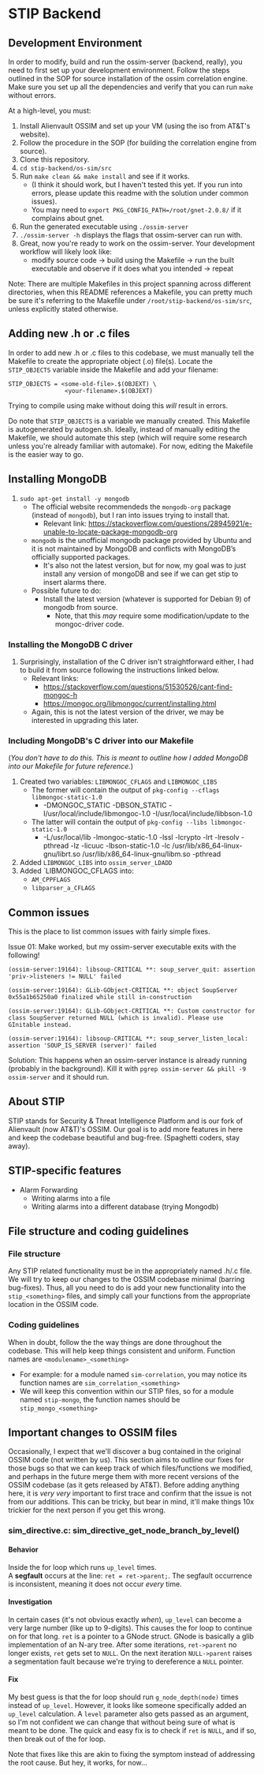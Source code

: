 # STIP Backend

## Development Environment
In order to modify, build and run the ossim-server (backend, really), you need to first set up your development environment.
Follow the steps outlined in the SOP for source installation of the ossim correlation engine.
Make sure you set up all the dependencies and verify that you can run `make` without errors.

At a high-level, you must:
1. Install Alienvault OSSIM and set up your VM (using the iso from AT&T's website).
1. Follow the procedure in the SOP (for building the correlation engine from source).
1. Clone this repository.
1. `cd stip-backend/os-sim/src`
1. Run `make clean && make install` and see if it works.
    - (I think it should work, but I haven't tested this yet. If you run into errors, please update this readme with the solution under common issues).
    - You may need to `export PKG_CONFIG_PATH=/root/gnet-2.0.8/` if it complains about gnet.
1. Run the generated executable using `./ossim-server`
1. `./ossim-server -h` displays the flags that ossim-server can run with.
1. Great, now you're ready to work on the ossim-server. Your development workflow will likely look like:
    - modify source code -> build using the Makefile -> run the built executable and observe if it does what you intended -> repeat

Note: There are multiple Makefiles in this project spanning across different directories, when this README references a Makefile, you can pretty much be sure it's referring to the Makefile under `/root/stip-backend/os-sim/src`, unless explicitly stated otherwise.

## Adding new .h or .c files
In order to add new .h or .c files to this codebase, we must manually tell the Makefile to create the appropriate object (.o) file(s). Locate the `STIP_OBJECTS` variable inside the Makefile and add your filename:
```
STIP_OBJECTS = <some-old-file>.$(OBJEXT) \
                <your-filename>.$(OBJEXT)
```
Trying to compile using make without doing this *will* result in errors.

Do note that `STIP_OBJECTS` is a variable we manually created. This Makefile is autogenerated by autogen.sh. Ideally, instead of manually editing the Makefile, we should automate this step (which will require some research unless you're already familiar with automake). For now, editing the Makefile is the easier way to go.

## Installing MongoDB
1. `sudo apt-get install -y mongodb`
    - The official website recommendeds the `mongodb-org` package (instead of `mongodb`), but I ran into issues trying to install that.
        - Relevant link: https://stackoverflow.com/questions/28945921/e-unable-to-locate-package-mongodb-org
    - `mongodb` is the unofficial mongodb package provided by Ubuntu and it is not maintained by MongoDB and conflicts with MongoDB’s officially supported packages.
        - It's also not the latest version, but for now, my goal was to just install any version of mongoDB and see if we can get stip to insert alarms there.
    - Possible future to do:
        - Install the latest version (whatever is supported for Debian 9) of mongodb from source.
            - Note, that this *may* require some modification/update to the mongoc-driver code.

### Installing the MongoDB C driver
1. Surprisingly, installation of the C driver isn't straightforward either, I had to build it from source following the instructions linked below.
    - Relevant links:
        - https://stackoverflow.com/questions/51530526/cant-find-mongoc-h
        - https://mongoc.org/libmongoc/current/installing.html
    - Again, this is not the latest version of the driver, we may be interested in upgrading this later.


### Including MongoDB's C driver into our Makefile
(*You don't have to do this. This is meant to outline how I added MongoDB into our Makefile for future reference.*)
1. Created two variables: `LIBMONGOC_CFLAGS` and `LIBMONGOC_LIBS`
    - The former will contain the output of `pkg-config --cflags libmongoc-static-1.0`
        - -DMONGOC_STATIC -DBSON_STATIC -I/usr/local/include/libmongoc-1.0 -I/usr/local/include/libbson-1.0
    - The latter will contain the output of `pkg-config --libs libmongoc-static-1.0`
        - -L/usr/local/lib -lmongoc-static-1.0 -lssl -lcrypto -lrt -lresolv -pthread -lz -licuuc -lbson-static-1.0 -lc /usr/lib/x86_64-linux-gnu/librt.so /usr/lib/x86_64-linux-gnu/libm.so -pthread
1. Added `LIBMONGOC_LIBS` into `ossim_server_LDADD`
1. Added `LIBMONGOC_CFLAGS into:
    - `AM_CPPFLAGS`
    - `libparser_a_CFLAGS`

## Common issues
This is the place to list common issues with fairly simple fixes.

Issue 01: Make worked, but my ossim-server executable exits with the following!

```
(ossim-server:19164): libsoup-CRITICAL **: soup_server_quit: assertion 'priv->listeners != NULL' failed

(ossim-server:19164): GLib-GObject-CRITICAL **: object SoupServer 0x55a1b65250a0 finalized while still in-construction

(ossim-server:19164): GLib-GObject-CRITICAL **: Custom constructor for class SoupServer returned NULL (which is invalid). Please use GInitable instead.

(ossim-server:19164): libsoup-CRITICAL **: soup_server_listen_local: assertion 'SOUP_IS_SERVER (server)' failed
```

Solution: This happens when an ossim-server instance is already running (probably in the background). Kill it with `pgrep ossim-server && pkill -9 ossim-server` and it should run.

## About STIP
STIP stands for Security & Threat Intelligence Platform and is our fork of Alienvault (now AT&T)'s OSSIM. Our goal is to add more features in here and keep the codebase beautiful and bug-free. (Spaghetti coders, stay away).

## STIP-specific features
- Alarm Forwarding
    - Writing alarms into a file
    - Writing alarms into a different database (trying Mongodb)

## File structure and coding guidelines
### File structure
Any STIP related functionality must be in the appropriately named .h/.c file. We will try to keep our changes to the OSSIM codebase minimal (barring bug-fixes). Thus, all you need to do is add your new functionality into the `stip_<something>` files, and simply call your functions from the appropriate location in the OSSIM code.

### Coding guidelines
When in doubt, follow the the way things are done throughout the codebase. This will help keep things consistent and uniform.
Function names are `<modulename>_<something>`
- For example: for a module named `sim-correlation`, you may notice its function names are `sim_correlation_<something>`
- We will keep this convention within our STIP files, so for a module named `stip-mongo`, the function names should be `stip_mongo_<something>`

## Important changes to OSSIM files

Occasionally, I expect that we'll discover a bug contained in the original OSSIM code (not written by us). This section aims to outline our fixes for those bugs so that we can keep track of which files/functions we modified, and perhaps in the future merge them with more recent versions of the OSSIM codebase (as it gets released by AT&T). Before adding anything here, it is *very very* important to first trace and confirm that the issue is not from our additions. This can be tricky, but bear in mind, it'll make things 10x trickier for the next person if you get this wrong.

### sim_directive.c: sim_directive_get_node_branch_by_level()

#### Behavior
Inside the for loop which runs `up_level` times.<br>
A **segfault** occurs at the line: `ret = ret->parent;`. The segfault occurrence is inconsistent, meaning it does not occur *every* time.

#### Investigation
In certain cases (it's not obvious exactly *when*), `up_level` can become a very large number (like up to 9-digits). This causes the for loop to continue on for that long. `ret` is a pointer to a GNode struct. GNode is basically a glib implementation of an N-ary tree. After some iterations, `ret->parent` no longer exists, `ret` gets set to `NULL`. On the next iteration `NULL->parent` raises a segmentation fault because we're trying to dereference a `NULL` pointer.

#### Fix
My best guess is that the for loop should run `g_node_depth(node)` times instead of `up_level`. However, it looks like someone specifically added an `up_level` calculation. A `level` parameter also gets passed as an argument, so I'm not confident we can change that without being sure of what is meant to be done. The quick and easy fix is to check if `ret` is `NULL`, and if so, then break out of the for loop.

Note that fixes like this are akin to fixing the symptom instead of addressing the root cause. But hey, it works, for now...

